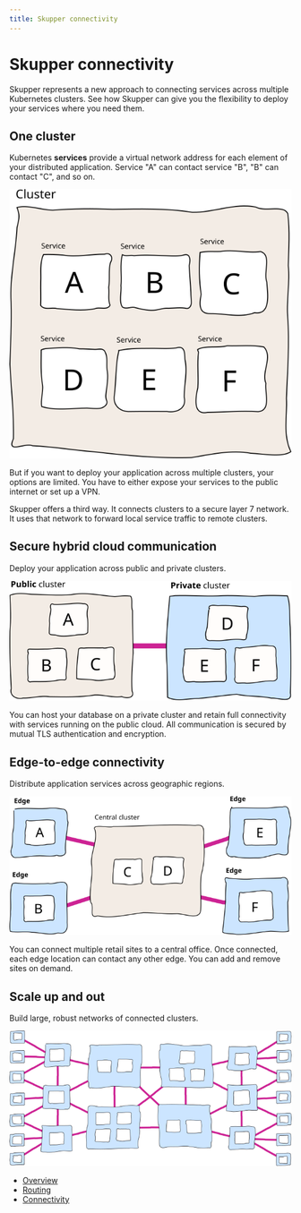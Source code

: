 ```yaml
---
title: Skupper connectivity
---
```

# Skupper connectivity

Skupper represents a new approach to connecting services across multiple Kubernetes clusters.
See how Skupper can give you the flexibility to deploy your services where you need them.

## One cluster

Kubernetes **services** provide a virtual network address for each element of your distributed application.
Service "A" can contact service "B", "B" can contact "C", and so on.

![one-cluster](../images/one-cluster.svg)

But if you want to deploy your application across multiple clusters, your options are limited.
You have to either expose your services to the public internet or set up a VPN.

Skupper offers a third way.
It connects clusters to a secure layer 7 network.
It uses that network to forward local service traffic to remote clusters.

## Secure hybrid cloud communication

Deploy your application across public and private clusters.

![two-clusters](../images/two-clusters.svg)

You can host your database on a private cluster and retain full connectivity with services running on the public cloud.
All communication is secured by mutual TLS authentication and encryption.

## Edge-to-edge connectivity

Distribute application services across geographic regions.

![five-clusters](../images/five-clusters.svg)

You can connect multiple retail sites to a central office.
Once connected, each edge location can contact any other edge.
You can add and remove sites on demand.

## Scale up and out

Build large, robust networks of connected clusters.

![many-clusters](../images/many-clusters.svg)

* [Overview](index.adoc)
* [Routing](routing.adoc)
* [Connectivity](connectivity.adoc)

